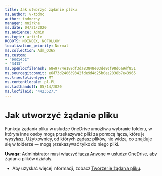 ```yaml
---
title: Jak utworzyć żądanie pliku
ms.author: v-todmc
author: todmccoy
manager: mnirkhe
ms.date: 04/21/2020
ms.audience: Admin
ms.topic: article
ROBOTS: NOINDEX, NOFOLLOW
localization_priority: Normal
ms.collection: Adm_O365
ms.custom:
- "9001432"
- "3413"
ms.openlocfilehash: 68e9774e188df3da83848e03de93f98d6a9df851
ms.sourcegitcommit: e6d73d240669342fde9d4d25b0ee2838b7e43965
ms.translationtype: MT
ms.contentlocale: pl-PL
ms.lasthandoff: 05/14/2020
ms.locfileid: "44235271"
---
```

# <a name="how-to-create-a-file-request"></a>Jak utworzyć żądanie pliku

Funkcja żądania pliku w usłudze OneDrive umożliwia wybranie folderu, w którym inne osoby mogą przekazywać pliki za pomocą łącza, które je wysyłasz. Użytkownicy, od których żądasz plików, nie widzą, co znajduje się w folderze — mogą przekazywać tylko do niego pliki.

**Uwaga:** Administrator musi włączyć [łącza Anyone](https://docs.microsoft.com/sharepoint/turn-external-sharing-on-or-off) w usłudze OneDrive, aby żądania plików działały.

- Aby uzyskać więcej informacji, zobacz [Tworzenie żądania pliku](https://support.office.com/article/create-a-file-request-f54aa7f8-2589-4421-b351-d415fc3b83af).
